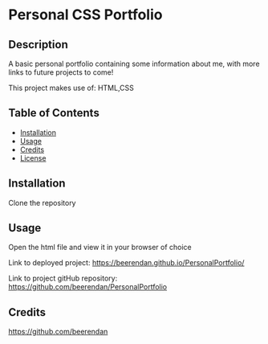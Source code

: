 # Personal CSS Portfolio

  ## Description
A basic personal portfolio containing some information about me, with more links to future projects to come!

This project makes use of: 
HTML,CSS

## Table of Contents
* [Installation](#installation)
* [Usage](#usage)
* [Credits](#credits)
* [License](#license)

## Installation
Clone the repository

## Usage
Open the html file and view it in your browser of choice


Link to deployed project: https://beerendan.github.io/PersonalPortfolio/

Link to project gitHub repository: https://github.com/beerendan/PersonalPortfolio

## Credits
https://github.com/beerendan

